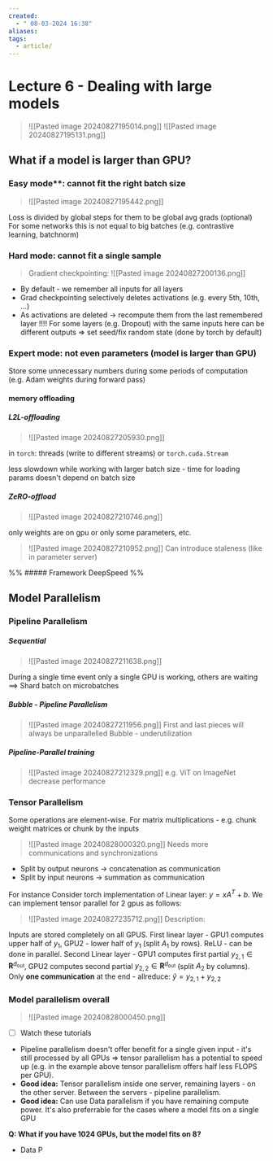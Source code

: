 ```yaml
---
created:
  - " 08-03-2024 16:38"
aliases: 
tags:
  - article/
---
```


# Lecture 6 - Dealing with large models

> ![[Pasted image 20240827195014.png]]
> ![[Pasted image 20240827195131.png]]


## What if a model is larger than GPU?
### Easy mode**: cannot fit the right batch size
> ![[Pasted image 20240827195442.png]]

 Loss is divided by global steps for them to be global avg grads (optional)
  For some networks this is not equal to big batches (e.g. contrastive learning, batchnorm) 
### **Hard mode**: cannot fit a single sample
> Gradient checkpointing:
> ![[Pasted image 20240827200136.png]]


 - By default - we remember all inputs for all layers
 - Grad checkpointing selectively deletes activations (e.g. every 5th, 10th, ...)
 - As activations are deleted -> recompute them from the last remembered layer
 !!!! For some layers (e.g. Dropout) with the same inputs here can be different outputs => set seed/fix random state (done by torch by default)
### **Expert mode**: not even parameters (model is larger than GPU)
Store some unnecessary numbers during some periods of computation (e.g. Adam weights during forward pass)
#### memory offloading
##### L2L-offloading
> ![[Pasted image 20240827205930.png]]
> 

in `torch`: threads (write to different streams) or `torch.cuda.Stream`

less slowdown while working with larger batch size - time for loading params doesn't depend on batch size
##### ZeRO-offload
> ![[Pasted image 20240827210746.png]]

only weights are on gpu or only some parameters, etc.

> ![[Pasted image 20240827210952.png]]
> Can introduce staleness (like in parameter server)


%% ##### Framework DeepSpeed %%


## Model Parallelism
### Pipeline Parallelism
##### Sequential
> ![[Pasted image 20240827211638.png]]

During a single time event only a single GPU is working, others are waiting ==> Shard batch on microbatches


##### Bubble - Pipeline Parallelism
> ![[Pasted image 20240827211956.png]]
> First and last pieces will always be unparallelled
> Bubble - underutilization


##### Pipeline-Parallel training
> ![[Pasted image 20240827212329.png]]
> e.g. ViT on ImageNet decrease performance


### Tensor Parallelism
Some operations are element-wise. For matrix multiplications - e.g. chunk weight matrices or chunk by the inputs
> ![[Pasted image 20240828000320.png]]
> Needs more communications and synchronizations

* Split by output neurons -> concatenation as communication 
* Split by input neurons -> summation as communication

For instance Consider torch implementation of Linear layer: $y = xA^{T} + b$. We can implement tensor parallel for 2 gpus as follows:
> ![[Pasted image 20240827235712.png]]
> Description:

Inputs are stored completely on all GPUS. First linear layer - GPU1 computes upper half of $y_{1}$, GPU2 - lower half of $y_{1}$ (split $A_{1}$ by rows). ReLU - can be done in parallel. Second Linear layer - GPU1 computes first partial $y_{2,1}\in \mathbf{R}^{d_{\text{out}}}$, GPU2 computes second partial $y_{2,2}\in \mathbf{R}^{d_{\text{out}}}$ (split $A_{2}$ by columns). Only **one communication** at the end - allreduce: $\hat{y} = y_{2, 1} + y_{2, 2}$


### Model parallelism overall
> ![[Pasted image 20240828000450.png]]
- [ ] Watch these tutorials



* Pipeline parallelism doesn't offer benefit  for a single given input - it's still processed by all GPUs => tensor parallelism has a potential to speed up (e.g. in the example above tensor parallelism offers half less FLOPS per GPU). 
* **Good idea:** Tensor parallelism inside one server, remaining layers - on the other server. Between the servers - pipeline parallelism.
* **Good idea:** Can use Data parallelism if you have remaining compute power. It's also preferrable for the cases where a model fits on a single GPU

**Q: What if you have 1024 GPUs, but the model fits on 8?**
- Data P